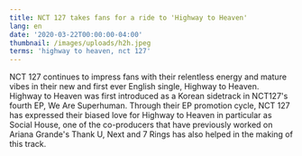 ```yaml
---
title: NCT 127 takes fans for a ride to 'Highway to Heaven'
lang: en
date: '2020-03-22T00:00:00-04:00'
thumbnail: /images/uploads/h2h.jpeg
terms: 'highway to heaven, nct 127'
---
```

NCT 127 continues to impress fans with their relentless energy and mature vibes in their new and first ever English single, Highway to Heaven. Highway to Heaven was first introduced as a Korean sidetrack in NCT127's fourth EP, We Are Superhuman. Through their EP promotion cycle, NCT 127 has expressed their biased love for Highway to Heaven in particular as Social House, one of the co-producers that have previously worked on Ariana Grande's Thank U, Next and 7 Rings has also helped in the making of this track.
